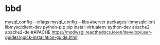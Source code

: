 # bbd


mysql_config --cflags
mysql_config --libs
#server packages
libmysqlclient
libmysqlclient-dev
python-pip
pip install virtualenv
python-dev
apache2
apache2-de
#APACHE
https://modwsgi.readthedocs.io/en/develop/user-guides/quick-installation-guide.html
